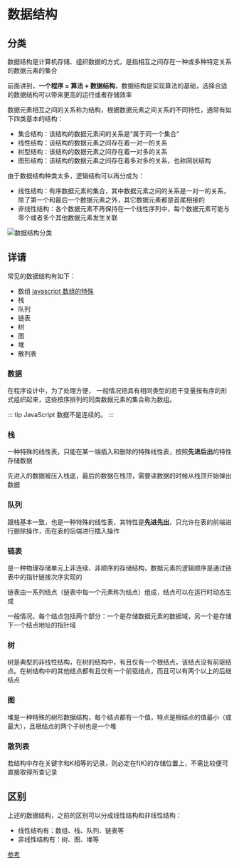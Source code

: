 # 数据结构

## 分类

数据结构是计算机存储、组织数据的方式，是指相互之间存在一种或多种特定关系的数据元素的集合

前面讲到，**一个程序 = 算法 + 数据结构**，数据结构是实现算法的基础，选择合适的数据结构可以带来更高的运行或者存储效率

数据元素相互之间的关系称为结构，根据数据元素之间关系的不同特性，通常有如下四类基本的结构：

* 集合结构：该结构的数据元素间的关系是“属于同一个集合”
* 线性结构：该结构的数据元素之间存在着一对一的关系
* 树型结构：该结构的数据元素之间存在着一对多的关系
* 图形结构：该结构的数据元素之间存在着多对多的关系，也称网状结构

由于数据结构种类太多，逻辑结构可以再分成为：

* 线性结构：有序数据元素的集合，其中数据元素之间的关系是一对一的关系，除了第一个和最后一个数据元素之外，其它数据元素都是首尾相接的
* 非线性结构：各个数据元素不再保持在一个线性序列中，每个数据元素可能与零个或者多个其他数据元素发生关联

![数据结构分类](/blog/images/algorithm/dataStructure1.png)

## 详请

常见的数据结构有如下：

* 数组 [javascript 数组的特殊](https://juejin.cn/post/6844903494189580302)
* 栈
* 队列
* 链表
* 树
* 图
* 堆
* 散列表

### 数据

在程序设计中，为了处理方便， 一般情况把具有相同类型的若干变量按有序的形式组织起来，这些按序排列的同类数据元素的集合称为数组。

::: tip
JavaScript 数据不是连续的。
:::

### 栈

一种特殊的线性表，只能在某一端插入和删除的特殊线性表，按照**先进后出**的特性存储数据

先进入的数据被压入栈底，最后的数据在栈顶，需要读数据的时候从栈顶开始弹出数据

### 队列

跟栈基本一致，也是一种特殊的线性表，其特性是**先进先出**，只允许在表的前端进行删除操作，而在表的后端进行插入操作

### 链表

是一种物理存储单元上非连续、非顺序的存储结构，数据元素的逻辑顺序是通过链表中的指针链接次序实现的

链表由一系列结点（链表中每一个元素称为结点）组成，结点可以在运行时动态生成

一般情况，每个结点包括两个部分：一个是存储数据元素的数据域，另一个是存储下一个结点地址的指针域

### 树

树是典型的非线性结构，在树的结构中，有且仅有一个根结点，该结点没有前驱结点。在树结构中的其他结点都有且仅有一个前驱结点，而且可以有两个以上的后继结点

### 图

堆是一种特殊的树形数据结构，每个结点都有一个值，特点是根结点的值最小（或最大），且根结点的两个子树也是一个堆

### 散列表

若结构中存在关键字和K相等的记录，则必定在f(K)的存储位置上，不需比较便可直接取得所查记录

## 区别

上述的数据结构，之前的区别可以分成线性结构和非线性结构：

* 线性结构有：数组、栈、队列、链表等
* 非线性结构有：树、图、堆等

[参考](https://vue3js.cn/interview/algorithm/structure.html#%E4%B8%80%E3%80%81%E6%98%AF%E4%BB%80%E4%B9%88)